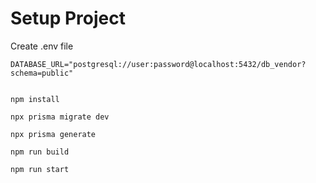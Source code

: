 # Setup Project

Create .env file

```
DATABASE_URL="postgresql://user:password@localhost:5432/db_vendor?schema=public"
```

```shell

npm install

npx prisma migrate dev

npx prisma generate

npm run build

npm run start

```